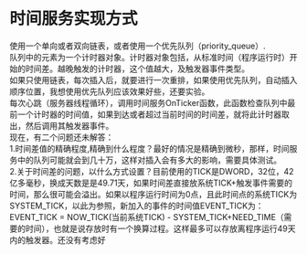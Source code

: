 # 时间服务实现方式


使用一个单向或者双向链表，或者使用一个优先队列（priority\_queue）.  
队列中的元素为一个计时器对象。计时器对象包括，从标准时间（程序运行时）开始的时间差。越晚触发的计时器，这个值越大，及触发器事件类型。  
如果只使用链表，每次插入后，就要进行一次重排，如果使用优先队列，自动插入顺序位置，我想使用优先队列应该效果好些，还要实验。  
每次心跳（服务器线程循环），调用时间服务OnTicker函数，此函数检查队列中最前一个计时器的时间值，如果到达或者超过当前时间的时间差，就将此计时器取出，然后调用其触发器事件。  
现在，有二个问题还未解答：  
1.时间差值的精确程度,精确到什么程度？最好的情况是精确到微秒，那样，时间服务中的队列可能就会到几十万，这样对插入会有多大的影响，需要具体测试。  
2.关于时间差的问题，以什么方式设置？目前使用的TICK是DWORD，32位，42亿多毫秒，换成天数是是49.71天，如果时间差直接放系统TICK+触发事件需要的时间，那么很可能会溢出。如果以程序运行时间为0点，且此时间点的系统TICK为SYSTEM\_TICK，以此为参照，新加入的事件的时间值EVENT\_TICK为：  
EVENT\_TICK = NOW\_TICK(当前系统TICK) - SYSTEM\_TICK+NEED\_TIME（需要的时间），也就是说存放时有一个换算过程。这样最多可以存放离程序运行49天内的触发器。还没有考虑好
